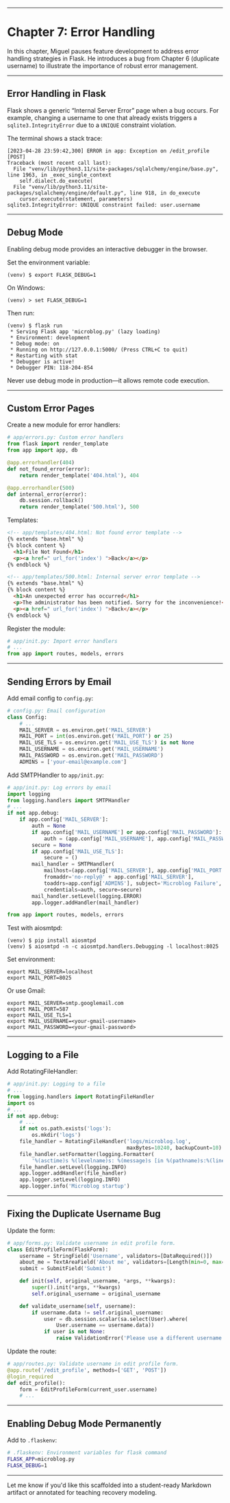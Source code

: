 
---

# Chapter 7: Error Handling

In this chapter, Miguel pauses feature development to address error handling strategies in Flask. He introduces a bug from Chapter 6 (duplicate username) to illustrate the importance of robust error management.

---

## Error Handling in Flask

Flask shows a generic “Internal Server Error” page when a bug occurs. For example, changing a username to one that already exists triggers a `sqlite3.IntegrityError` due to a `UNIQUE` constraint violation.

The terminal shows a stack trace:

```
[2023-04-28 23:59:42,300] ERROR in app: Exception on /edit_profile [POST]
Traceback (most recent call last):
  File "venv/lib/python3.11/site-packages/sqlalchemy/engine/base.py", line 1963, in _exec_single_context
	self.dialect.do_execute(
  File "venv/lib/python3.11/site-packages/sqlalchemy/engine/default.py", line 918, in do_execute
	cursor.execute(statement, parameters)
sqlite3.IntegrityError: UNIQUE constraint failed: user.username
```

---

## Debug Mode

Enabling debug mode provides an interactive debugger in the browser.

Set the environment variable:

```
(venv) $ export FLASK_DEBUG=1
```

On Windows:

```
(venv) > set FLASK_DEBUG=1
```

Then run:

```
(venv) $ flask run
 * Serving Flask app 'microblog.py' (lazy loading)
 * Environment: development
 * Debug mode: on
 * Running on http://127.0.0.1:5000/ (Press CTRL+C to quit)
 * Restarting with stat
 * Debugger is active!
 * Debugger PIN: 118-204-854
```

Never use debug mode in production—it allows remote code execution.

---

## Custom Error Pages

Create a new module for error handlers:

```python
# app/errors.py: Custom error handlers
from flask import render_template
from app import app, db

@app.errorhandler(404)
def not_found_error(error):
	return render_template('404.html'), 404

@app.errorhandler(500)
def internal_error(error):
	db.session.rollback()
	return render_template('500.html'), 500
```

Templates:

```html
<!-- app/templates/404.html: Not found error template -->
{% extends "base.html" %}
{% block content %}
  <h1>File Not Found</h1>
  <p><a href=" url_for('index') ">Back</a></p>
{% endblock %}
```

```html
<!-- app/templates/500.html: Internal server error template -->
{% extends "base.html" %}
{% block content %}
  <h1>An unexpected error has occurred</h1>
  <p>The administrator has been notified. Sorry for the inconvenience!</p>
  <p><a href=" url_for('index') ">Back</a></p>
{% endblock %}
```

Register the module:

```python
# app/init.py: Import error handlers
# ...
from app import routes, models, errors
```

---

## Sending Errors by Email

Add email config to `config.py`:

```python
# config.py: Email configuration
class Config:
	# ...
	MAIL_SERVER = os.environ.get('MAIL_SERVER')
	MAIL_PORT = int(os.environ.get('MAIL_PORT') or 25)
	MAIL_USE_TLS = os.environ.get('MAIL_USE_TLS') is not None
	MAIL_USERNAME = os.environ.get('MAIL_USERNAME')
	MAIL_PASSWORD = os.environ.get('MAIL_PASSWORD')
	ADMINS = ['your-email@example.com']
```

Add SMTPHandler to `app/init.py`:

```python
# app/init.py: Log errors by email
import logging
from logging.handlers import SMTPHandler
# ...
if not app.debug:
	if app.config['MAIL_SERVER']:
		auth = None
		if app.config['MAIL_USERNAME'] or app.config['MAIL_PASSWORD']:
			auth = (app.config['MAIL_USERNAME'], app.config['MAIL_PASSWORD'])
		secure = None
		if app.config['MAIL_USE_TLS']:
			secure = ()
		mail_handler = SMTPHandler(
			mailhost=(app.config['MAIL_SERVER'], app.config['MAIL_PORT']),
			fromaddr='no-reply@' + app.config['MAIL_SERVER'],
			toaddrs=app.config['ADMINS'], subject='Microblog Failure',
			credentials=auth, secure=secure)
		mail_handler.setLevel(logging.ERROR)
		app.logger.addHandler(mail_handler)

from app import routes, models, errors
```

Test with aiosmtpd:

```
(venv) $ pip install aiosmtpd
(venv) $ aiosmtpd -n -c aiosmtpd.handlers.Debugging -l localhost:8025
```

Set environment:

```
export MAIL_SERVER=localhost
export MAIL_PORT=8025
```

Or use Gmail:

```
export MAIL_SERVER=smtp.googlemail.com
export MAIL_PORT=587
export MAIL_USE_TLS=1
export MAIL_USERNAME=<your-gmail-username>
export MAIL_PASSWORD=<your-gmail-password>
```

---

## Logging to a File

Add RotatingFileHandler:

```python
# app/init.py: Logging to a file
# ...
from logging.handlers import RotatingFileHandler
import os
# ...
if not app.debug:
	# ...
	if not os.path.exists('logs'):
		os.mkdir('logs')
	file_handler = RotatingFileHandler('logs/microblog.log',
									   maxBytes=10240, backupCount=10)
	file_handler.setFormatter(logging.Formatter(
		'%(asctime)s %(levelname)s: %(message)s [in %(pathname)s:%(lineno)d]'))
	file_handler.setLevel(logging.INFO)
	app.logger.addHandler(file_handler)
	app.logger.setLevel(logging.INFO)
	app.logger.info('Microblog startup')
```

---

## Fixing the Duplicate Username Bug

Update the form:

```python
# app/forms.py: Validate username in edit profile form.
class EditProfileForm(FlaskForm):
	username = StringField('Username', validators=[DataRequired()])
	about_me = TextAreaField('About me', validators=[Length(min=0, max=140)])
	submit = SubmitField('Submit')

	def init(self, original_username, *args, **kwargs):
		super().init(*args, **kwargs)
		self.original_username = original_username

	def validate_username(self, username):
		if username.data != self.original_username:
			user = db.session.scalar(sa.select(User).where(
				User.username == username.data))
			if user is not None:
				raise ValidationError('Please use a different username.')
```

Update the route:

```python
# app/routes.py: Validate username in edit profile form.
@app.route('/edit_profile', methods=['GET', 'POST'])
@login_required
def edit_profile():
	form = EditProfileForm(current_user.username)
	# ...
```

---

## Enabling Debug Mode Permanently

Add to `.flaskenv`:

```bash
# .flaskenv: Environment variables for flask command
FLASK_APP=microblog.py
FLASK_DEBUG=1
```

---

Let me know if you'd like this scaffolded into a student-ready Markdown artifact or annotated for teaching recovery modeling.
